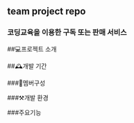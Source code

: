 ## team project repo
<h3>코딩교육을 이용한 구독 또는 판매 서비스</h3>

##💻프로젝트 소개

##🕰️개발 기간

###🕺멤버구성

###⚒️개발 환경

###주요기능
